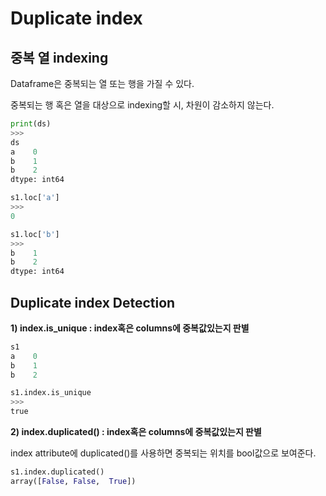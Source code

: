 # Duplicate index

## 중복 열 indexing

Dataframe은 중복되는 열 또는 행을 가질 수 있다.

중복되는 행 혹은 열을 대상으로 indexing할 시, 차원이 감소하지 않는다.
```python
print(ds)
>>>
ds
a    0
b    1
b    2
dtype: int64

s1.loc['a']
>>>
0

s1.loc['b']
>>>
b    1
b    2
dtype: int64
```

## Duplicate index Detection 

__1) index.is_unique : index혹은 columns에 중복값있는지 판별__
```python
s1
a    0
b    1
b    2

s1.index.is_unique
>>>
true
```

__2) index.duplicated() : index혹은 columns에 중복값있는지 판별__

index attribute에 duplicated()를 사용하면 중복되는 위치를 bool값으로 보여준다.

```python
s1.index.duplicated()
array([False, False,  True])
```








